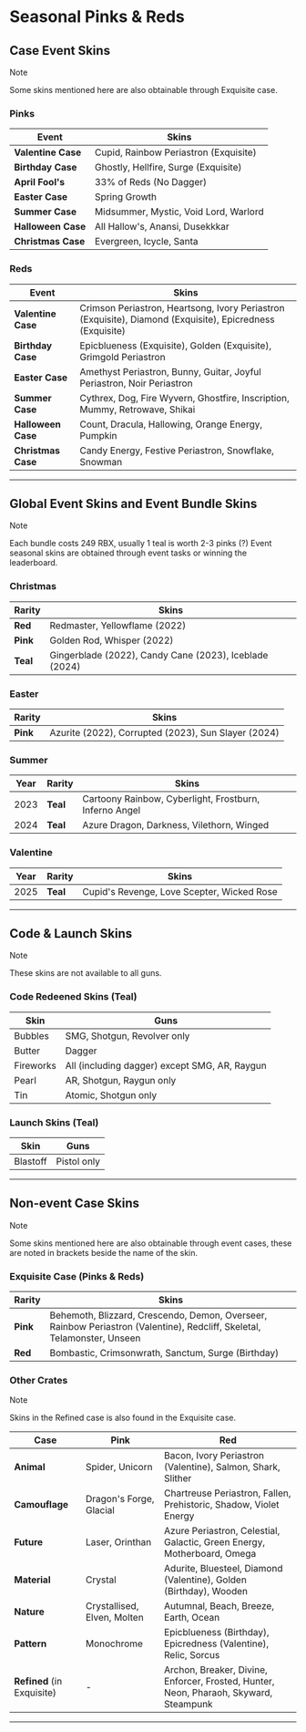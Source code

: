 # Seasonal Pinks & Reds

## Case Event Skins

> [!NOTE]  
> Some skins mentioned here are also obtainable through Exquisite case.

### Pinks
| Event              | Skins                                      |
|-------------------|------------------------------------------|
| **Valentine Case** | Cupid, Rainbow Periastron (Exquisite)    |
| **Birthday Case**  | Ghostly, Hellfire, Surge (Exquisite)     |
| **April Fool's**   | 33% of Reds (No Dagger)                  |
| **Easter Case**    | Spring Growth                            |
| **Summer Case**    | Midsummer, Mystic, Void Lord, Warlord    |
| **Halloween Case** | All Hallow's, Anansi, Dusekkkar          |
| **Christmas Case** | Evergreen, Icycle, Santa                 |

### Reds
| Event              | Skins                                      |
|-------------------|------------------------------------------|
| **Valentine Case** | Crimson Periastron, Heartsong, Ivory Periastron (Exquisite), Diamond (Exquisite), Epicredness (Exquisite)            |
| **Birthday Case**  | Epicblueness (Exquisite), Golden (Exquisite), Grimgold Periastron                      |
| **Easter Case**    | Amethyst Periastron, Bunny, Guitar, Joyful Periastron, Noir Periastron |
| **Summer Case**    | Cythrex, Dog, Fire Wyvern, Ghostfire, Inscription, Mummy, Retrowave, Shikai |
| **Halloween Case** | Count, Dracula, Hallowing, Orange Energy, Pumpkin |
| **Christmas Case** | Candy Energy, Festive Periastron, Snowflake, Snowman |

---

## Global Event Skins and Event Bundle Skins

> [!NOTE]  
> Each bundle costs 249 RBX, usually 1 teal is worth 2-3 pinks (?)
> Event seasonal skins are obtained through event tasks or winning the leaderboard.

### Christmas
| Rarity  | Skins                                      |
|--------|------------------------------------------|
| **Red**  | Redmaster, Yellowflame (2022)                |
| **Pink** | Golden Rod, Whisper (2022)                   |
| **Teal**  | Gingerblade (2022), Candy Cane (2023), Iceblade (2024) |

### Easter
| Rarity  | Skins                                      |
|--------|------------------------------------------|
| **Pink** | Azurite (2022), Corrupted (2023), Sun Slayer (2024) |

### Summer
| Year  | Rarity  | Skins                                      |
|-------|-------|------------------------------------------|
| 2023  | **Teal** | Cartoony Rainbow, Cyberlight, Frostburn, Inferno Angel |
| 2024  | **Teal** | Azure Dragon, Darkness, Vilethorn, Winged |

### Valentine
| Year  | Rarity  | Skins                                      |
|-------|-------|------------------------------------------|
| 2025  | **Teal** | Cupid's Revenge, Love Scepter, Wicked Rose |

---

## Code & Launch Skins

> [!NOTE]  
> These skins are not available to all guns.

### Code Redeened Skins (Teal)
| Skin       | Guns                                        |
|-----------|------------------------------------------|
| Bubbles   | SMG, Shotgun, Revolver only              |
| Butter    | Dagger                                    |
| Fireworks | All (including dagger) except SMG, AR, Raygun |
| Pearl     | AR, Shotgun, Raygun only                 |
| Tin       | Atomic, Shotgun only                     |

### Launch Skins (Teal)
| Skin     | Guns                |
|---------|--------------------|
| Blastoff | Pistol only        |

---

## Non-event Case Skins

> [!NOTE]  
> Some skins mentioned here are also obtainable through event cases, these are noted in brackets beside the name of the skin.

### Exquisite Case (Pinks & Reds)
| Rarity  | Skins                                      |
|-------|------------------------------------------|
| **Pink** | Behemoth, Blizzard, Crescendo, Demon, Overseer, Rainbow Periastron (Valentine), Redcliff, Skeletal, Telamonster, Unseen |
| **Red**  | Bombastic, Crimsonwrath, Sanctum, Surge (Birthday) |

### Other Crates

> [!NOTE]  
> Skins in the Refined case is also found in the Exquisite case.

| Case       | Pink                                       | Red                                       |
|------------|------------------------------------------|------------------------------------------|
| **Animal**  | Spider, Unicorn                         | Bacon, Ivory Periastron (Valentine), Salmon, Shark, Slither |
| **Camouflage** | Dragon's Forge, Glacial             | Chartreuse Periastron, Fallen, Prehistoric, Shadow, Violet Energy |
| **Future**  | Laser, Orinthan                         | Azure Periastron, Celestial, Galactic, Green Energy, Motherboard, Omega |
| **Material**| Crystal                                 | Adurite, Bluesteel, Diamond (Valentine), Golden (Birthday), Wooden |
| **Nature**  | Crystallised, Elven, Molten             | Autumnal, Beach, Breeze, Earth, Ocean   |
| **Pattern** | Monochrome                              | Epicblueness (Birthday), Epicredness (Valentine), Relic, Sorcus |
| **Refined** (in Exquisite) | -                                      | Archon, Breaker, Divine, Enforcer, Frosted, Hunter, Neon, Pharaoh, Skyward, Steampunk |

---
